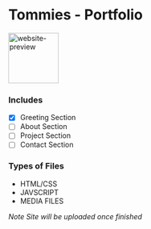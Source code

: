 # Tommies - Portfolio

<img align="center" alt="website-preview" width="100px" src="https://cdn.discordapp.com/attachments/765280429511016519/846085389390970980/unknown.png" />

### Includes 
- [x] Greeting Section
- [ ] About Section
- [ ] Project Section
- [ ] Contact Section

### Types of Files 
- HTML/CSS
- JAVSCRIPT
- MEDIA FILES 

*Note Site will be uploaded once finished*
